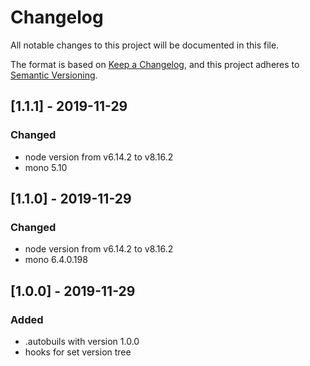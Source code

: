 # Changelog
All notable changes to this project will be documented in this file.

The format is based on [Keep a Changelog](https://keepachangelog.com/en/1.0.0/),
and this project adheres to [Semantic Versioning](https://semver.org/spec/v2.0.0.html).

## [1.1.1] - 2019-11-29

### Changed 
- node version from  v6.14.2 to v8.16.2
- mono 5.10


## [1.1.0] - 2019-11-29

### Changed 
- node version from  v6.14.2 to v8.16.2
- mono 6.4.0.198

## [1.0.0] - 2019-11-29

### Added 
- .autobuils with version 1.0.0
- hooks for set version tree

